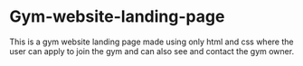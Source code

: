 # Gym-website-landing-page
This is a gym website landing page made using only html and css where the user can apply to join the gym and can also see and contact the gym owner.
